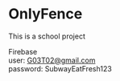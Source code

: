 # OnlyFence
This is a school project

Firebase  
user: G03T02@gmail.com  
password: SubwayEatFresh123  
